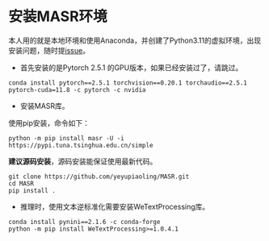 # 安装MASR环境

本人用的就是本地环境和使用Anaconda，并创建了Python3.11的虚拟环境，出现安装问题，随时提[issue](https://github.com/yeyupiaoling/MASR/issues)。

 - 首先安装的是Pytorch 2.5.1 的GPU版本，如果已经安装过了，请跳过。
```shell
conda install pytorch==2.5.1 torchvision==0.20.1 torchaudio==2.5.1  pytorch-cuda=11.8 -c pytorch -c nvidia
```

 - 安装MASR库。

使用pip安装，命令如下：
```shell
python -m pip install masr -U -i https://pypi.tuna.tsinghua.edu.cn/simple
```

**建议源码安装**，源码安装能保证使用最新代码。
```shell
git clone https://github.com/yeyupiaoling/MASR.git
cd MASR
pip install .
```

 - 推理时，使用文本逆标准化需要安装WeTextProcessing库。

```shell
conda install pynini==2.1.6 -c conda-forge
python -m pip install WeTextProcessing>=1.0.4.1
```
